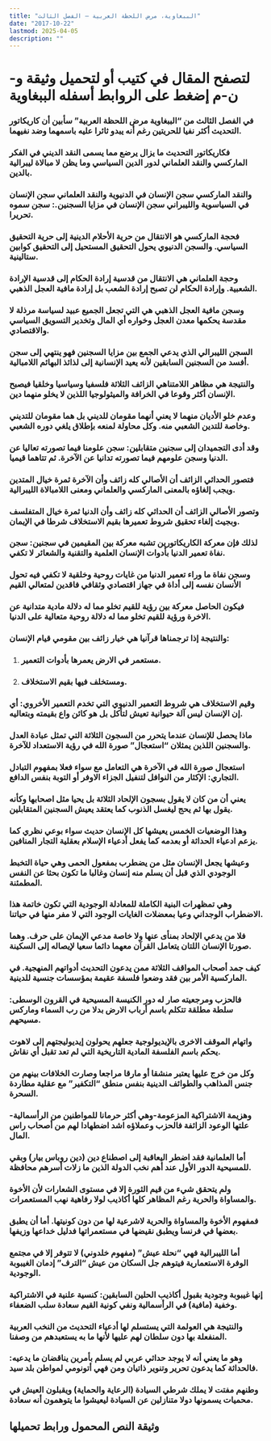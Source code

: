 ```yaml
---
title: "الببغاوية، مرض اللحظة العربية – الفصل الثالث"
date: "2017-10-22"
lastmod: 2025-04-05
description: ""
---
```

# **لتصفح المقال في كتيب أو لتحميل وثيقة و-ن-م إضغط على الروابط أسفله** **الببغاوية**

### في الفصل الثالث من “الببغاوية مرض اللحظة العربية” سأبين أن كاريكاتور التحديث أكثر نفيا للحريتين رغم أنه يبدو ثائرا عليه باسمهما وضد نفيهما.

### فكاريكاتور التحديث ما يزال يرضع مما يسمى النقد الديني في الفكر الماركسي والنقد العلماني لدور الدين السياسي وما يظن لا مبالاة ليبرالية بالدين.

### والنقد الماركسي سجن الإنسان في الدنيوية والنقد العلماني سجن الإنسان في السياسوية والليبراني سجن الإنسان في مزايا السجنين.: سجن سموه تحريرا.

### فحجة الماركسي هو الانتقال من حرية الأحلام الدينية إلى حرية التحقيق السياسي. والسجن الدنيوي يحول التحقيق المستحيل إلى التحقيق كوابين ستالينية.

### وحجة العلماني هي الانتقال من قدسية إرادة الحكام إلى قدسية الإرادة الشعبية. وإرادة الحكام لن تصبح إرادة الشعب بل إرادة مافية العجل الذهبي.

### وسجن مافية العجل الذهبي هي التي تجعل الجميع عبيد لسياسة مرذلة لا مقدسة يحكمها معدن العجل وخواره أي المال وتخدير التسويق السياسي والاقتصادي.

### السجن الليبرالي الذي يدعي الجمع بين مزايا السجنين فهو ينتهي إلى سجن أفسد من السجنين السابقين لأنه يعيد الإنسانية إلى لذائذ البهائم اللامبالية.

### والنتيجة هي مظاهر اللامتناهي الزائف الثلاثة فلسفيا وسياسيا وخلقيا فيصبح الإنسان أكثر وقوعا في الخرافة والميثولوجيا اللذين لا يخلو منهما دين.

### وعدم خلو الأديان منهما لا يعني أنهما مقومان للديني بل هما مقومان للتديني وخاصة للتدين الشعبي منه. وكل محاولة لمنعه بإطلاق يلغي دوره الشعبي.

### وقد أدى التجميدان إلى سجنين متقابلين: سجن علومنا فيما تصورته تعاليا عن الدنيا وسجن علومهم فيما تصورته تدانيا عن الآخرة. ثم تتاهما قيميا.

### فتصور الحداثي الزائف أن الأصالي كله زائف وأن الآخرة ثمرة خيال المتدين ويجب إلغاؤه بالمعنى الماركسي والعلماني ومعنى اللامبالاة الليبرالية.

### وتصور الأصالي الزائف أن الحداثي كله زائف وأن الدنيا ثمرة خيال المتفلسف وبجيث إلغاء تحقيق شروط تعميرها بقيم الاستخلاف شرطا في الإيمان.

### لذلك فإن معركة الكاريكاتورين تشبه معركة بين المقيمين في سجنين: سجن نفاة تعمير الدنيا بأدوات الإنسان العلمية والتقنية والشعائر لا تكفي.

### وسجن نفاة ما وراء تعمير الدنيا من غايات روحية وخلقية لا تكفي فيه تحول الأنسان نفسه إلى أداة في جهاز اقتصادي وثقافي فاقدين لمتعالي القيم

### فيكون الحاصل معركة بين رؤية للقيم تخلو مما له دلالة مادية متدانية عن الاخرة ورؤية للقيم تخلو مما له دلالة روحية متعالية على الدنيا.

### والنتيجة إذا ترجمناها قرآنيا هي خيار زائف بين مقومي قيام الإنسان:

1. ### مستعمر في الارض يعمرها بأدوات التعمير.
2. ### ومستخلف فيها بقيم الاستخلاف.

### وقيم الاستخلاف هي شروط التعمير الدنيوي التي تخدم التعمير الأخروي: أي إن الإنسان ليس آلة حيوانية تعيش لتأكل بل هو كائن واع بقيمته وبتعاليه.

### ماذا يحصل للإنسان عندما يتحرر من السجون الثلاثة التي تمثل عبادة العدل والسجنين اللذين يمثلان “استعجال” صورة الله في رؤية الاستعداد للآخرة.

### استعجال صورة الله في الآخرة هي التعامل مع سواء فعلا بمفهوم التبادل التجاري: الإكثار من النوافل لتنفيل الجزاء الاوفر أو التوبة بنفس الدافع.

### يعني أن من كان لا يقول بسجون الإلحاد الثلاثة بل يحيا مثل اصحابها وكأنه يقول بها ثم يحج ليغسل الذنوب كما يعتقد يعيش السجنين المتقابلين.

### وهذا الوضعيات الخمس يعيشها كل الإنسان حديث سواء بوعي نظري كما يزعم ادعياء الحداثة أو بعدمه كما يفعل أدعياء الإسلام بعقلية التجار المنافين.

### وعيشها يجعل الإنسان مثل من يضطرب بمفعول الحمى وهي حياة التخبط الوجودي الذي قبل أن يسلم منه إنسان وغالبا ما تكون بحثا عن النفس المطمئنة.

### وهي تمظهرات البنية الكاملة للمعادلة الوجودية التي تكون خاتمة هذا الاضطراب الوجداني وعيا بمعضلات الغايات الوجود التي لا مفر منها في حياتنا.

### فلا من يدعي الإلحاد بمنأى عنها ولا خاصة مدعي الإيمان على حرف. وهما صورتا الإنسان اللتان يتعامل القرآن معهما دائما سعيا لإيصاله إلى السكينة.

### كيف جمد أصحاب المواقف الثلاثة ممن يدعون التحديث أدواتهم المنهجية. في الماركسية الأمر بين فقد وضعوا فلسفة عقيمة بمؤسسات جنسية للدينية.

### فالحزب ومرجعيته صار له دور الكنيسة المسيحية في القرون الوسطى: سلطة مطلقة تتكلم باسم أرباب الارض بدلا من رب السماء وماركس مسيحهم.

### واتهام الموقف الاخرى بالإيديولوجية جعلهم يحولون إيديوليجتهم إلى لاهوت يحكم باسم الفلسفة المادية التاريخية التي لم تعد تقبل أي نقاش.

### وكل من خرج عليها يعتبر منشقا أو مارقا مراجعا وصارت الخلافات بينهم من جنس المذاهب والطوائف الدينية بنفس منطق “التكفير” مع عقلية مطاردة السحرة.

### وهزيمة الاشتراكية المزعومة-وهي أكثر حرمانا للمواطنين من الرأسمالية-علتها الوعود الزائفة فالحزب وعملاؤه اشد اضطهادا لهم من أصحاب راس المال.

### أما العلمانية فقد اضطر اليعاقبة إلى اصطناع دين (دين روباس بيار) وبقي للمسيحية الدور الأول عند أهم نخب الدولة الذين ما زلات أسرهم محافظة.

### ولم يتحقق شيء من قيم الثورة إلا في مستوى الشعارات لأن الأخوة والمساواة والحرية رغم المظاهر كلها أكاذيب لولا رفاهية نهب المستعمرات.

### فمفهوم الأخوة والمساواة والحرية لاشرعية لها من دون كونيتها. أما أن يطبق بعضها في فرنسا ويطبق نقيضها في مستعمراتها فدليل خداعها وزيفها.

### أما الليبرالية فهي “نحلة عيش” (مفهوم خلدوني) لا تتوفر إلا في مجتمع الوفرة الاستعمارية فيتوهم جل السكان من عيش “الترف” إدمان الغيبوبة الوجودية.

### إنها غيبوبة وجودية بقبول أكاذيب الحلين السابقين: كنسية علنية في الاشتراكية وخفية (مافية) في الرأسمالية ونفي كونية القيم سعادة سلب الضعفاء.

### والنتيجة هي العولمة التي يستسلم لها أدعياء التحديث من النخب العربية المنفعلة بها دون سلطان لهم عليها لأنها ما به يستعبدهم من وصفنا.

### وهو ما يعني أنه لا يوجد حداثي عربي لم يسلم بأمرين يناقضان ما يدعيه: فالحداثة كما يدعون تحرير وتنوير ذاتيان ومن فهي أتونومي لمواطن بلد سيد.

### وطنهم مفتت لا يملك شرطي السيادة (الرعاية والحماية) ويقبلون العيش في محميات يسمونها دولا متنازلين عن السيادة ليعيشوا ما يتوهمون أنه سعادة.

## وثيقة النص المحمول ورابط تحميلها

###
